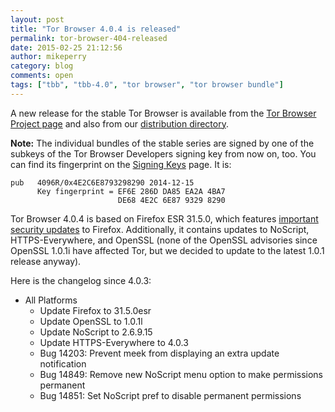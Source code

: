 ```yaml
---
layout: post
title: "Tor Browser 4.0.4 is released"
permalink: tor-browser-404-released
date: 2015-02-25 21:12:56
author: mikeperry
category: blog
comments: open
tags: ["tbb", "tbb-4.0", "tor browser", "tor browser bundle"]
---
```


A new release for the stable Tor Browser is available from the [Tor Browser Project page](https://www.torproject.org/download/download-easy.html) and also from our [distribution directory](https://www.torproject.org/dist/torbrowser/4.0.4/).

**Note:** The individual bundles of the stable series are signed by one of the subkeys of the Tor Browser Developers signing key from now on, too. You can find its fingerprint on the [Signing Keys](https://www.torproject.org/docs/signing-keys.html.en) page. It is:

    pub   4096R/0x4E2C6E8793298290 2014-12-15
          Key fingerprint = EF6E 286D DA85 EA2A 4BA7
                            DE68 4E2C 6E87 9329 8290

  
Tor Browser 4.0.4 is based on Firefox ESR 31.5.0, which features [important security updates](https://www.mozilla.org/security/known-vulnerabilities/firefoxESR.html#firefoxesr31.5) to Firefox. Additionally, it contains updates to NoScript, HTTPS-Everywhere, and OpenSSL (none of the OpenSSL advisories since OpenSSL 1.0.1i have affected Tor, but we decided to update to the latest 1.0.1 release anyway).

Here is the changelog since 4.0.3:

-   All Platforms
    -   Update Firefox to 31.5.0esr
    -   Update OpenSSL to 1.0.1l
    -   Update NoScript to 2.6.9.15
    -   Update HTTPS-Everywhere to 4.0.3
    -   Bug 14203: Prevent meek from displaying an extra update notification
    -   Bug 14849: Remove new NoScript menu option to make permissions permanent
    -   Bug 14851: Set NoScript pref to disable permanent permissions

